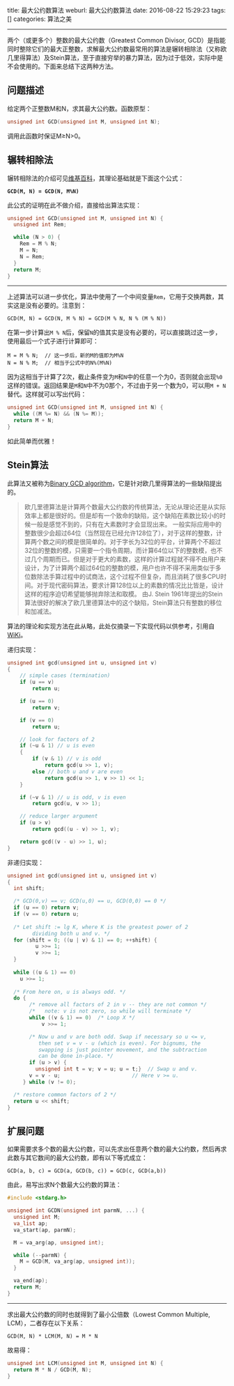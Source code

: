 title: 最大公约数算法
weburl: 最大公约数算法
date: 2016-08-22 15:29:23
tags: []
categories: 算法之美

---

两个（或更多个）整数的最大公约数（Greatest Common Divisor, GCD）是指能同时整除它们的最大正整数，求解最大公约数最常用的算法是辗转相除法（又称欧几里得算法）及Stein算法，至于直接穷举的暴力算法，因为过于低效，实际中是不会使用的。下面来总结下这两种方法。

<!--more-->

## **问题描述** ##
给定两个正整数M和N，求其最大公约数。函数原型：

``` C
unsigned int GCD(unsigned int M, unsigned int N);
```

调用此函数时保证M≥N>0。

## **辗转相除法** ##
辗转相除法的介绍可见[维基百科](https://zh.wikipedia.org/wiki/%E8%BC%BE%E8%BD%89%E7%9B%B8%E9%99%A4%E6%B3%95)，其理论基础就是下面这个公式：

**`GCD(M, N) = GCD(N, M%N)`**

此公式的证明在此不做介绍，直接给出算法实现：

``` C
unsigned int GCD(unsigned int M, unsigned int N) {
  unsigned int Rem;

  while (N > 0) {
    Rem = M % N;
    M = N;
    N = Rem;
  }
  return M;
}
```

----------

上述算法可以进一步优化，算法中使用了一个中间变量`Rem`，它用于交换两数，其实这是没有必要的。注意到：

`GCD(M, N) = GCD(N, M % N) = GCD(M % N, N % (M % N))`

在第一步计算出`M % N`后，保留`N`的值其实是没有必要的，可以直接跳过这一步，使用最后一个式子进行计算即可：

```
M = M % N;  // 这一步后，新的M的值即为M%N
N = N % M;  // 相当于公式中的N%(M%N)
```

因为这相当于计算了2次，截止条件变为`M`和`N`中的任意一个为0，否则就会出现`%0`这样的错误。返回结果是`M`和`N`中不为0那个，不过由于另一个数为0，可以用`M + N`替代。这样就可以写出代码：

``` C
unsigned int GCD(unsigned int M, unsigned int N) {
  while ((M %= N) && (N %= M));
  return M + N;
}
```

如此简单而优雅！

## **Stein算法** ##
此算法又被称为[Binary GCD algorithm](https://en.wikipedia.org/wiki/Binary_GCD_algorithm)，它是针对欧几里得算法的一些缺陷提出的。

> 欧几里德算法是计算两个数最大公约数的传统算法，无论从理论还是从实际效率上都是很好的。但是却有一个致命的缺陷，这个缺陷在素数比较小的时候一般是感觉不到的，只有在大素数时才会显现出来。
> 一般实际应用中的整数很少会超过64位（当然现在已经允许128位了），对于这样的整数，计算两个数之间的模是很简单的。对于字长为32位的平台，计算两个不超过32位的整数的模，只需要一个指令周期，而计算64位以下的整数模，也不过几个周期而已。但是对于更大的素数，这样的计算过程就不得不由用户来设计，为了计算两个超过64位的整数的模，用户也许不得不采用类似于多位数除法手算过程中的试商法，这个过程不但复杂，而且消耗了很多CPU时间。对于现代密码算法，要求计算128位以上的素数的情况比比皆是，设计这样的程序迫切希望能够抛弃除法和取模。
> 由J. Stein 1961年提出的Stein算法很好的解决了欧几里德算法中的这个缺陷，Stein算法只有整数的移位和加减法。

算法的理论和实现方法在此从略，此处仅摘录一下实现代码以供参考，引用自[WiKi](https://en.wikipedia.org/wiki/Binary_GCD_algorithm#Implementation)。

递归实现：

``` C
unsigned int gcd(unsigned int u, unsigned int v)
{
    // simple cases (termination)
    if (u == v)
        return u;

    if (u == 0)
        return v;

    if (v == 0)
        return u;

    // look for factors of 2
    if (~u & 1) // u is even
    {
        if (v & 1) // v is odd
            return gcd(u >> 1, v);
        else // both u and v are even
            return gcd(u >> 1, v >> 1) << 1;
    }

    if (~v & 1) // u is odd, v is even
        return gcd(u, v >> 1);

    // reduce larger argument
    if (u > v)
        return gcd((u - v) >> 1, v);

    return gcd((v - u) >> 1, u);
}
```

非递归实现：

``` C
unsigned int gcd(unsigned int u, unsigned int v)
{
  int shift;

  /* GCD(0,v) == v; GCD(u,0) == u, GCD(0,0) == 0 */
  if (u == 0) return v;
  if (v == 0) return u;
 
  /* Let shift := lg K, where K is the greatest power of 2
        dividing both u and v. */
  for (shift = 0; ((u | v) & 1) == 0; ++shift) {
         u >>= 1;
         v >>= 1;
  }
 
  while ((u & 1) == 0)
    u >>= 1;
 
  /* From here on, u is always odd. */
  do {
       /* remove all factors of 2 in v -- they are not common */
       /*   note: v is not zero, so while will terminate */
       while ((v & 1) == 0)  /* Loop X */
           v >>= 1;

       /* Now u and v are both odd. Swap if necessary so u <= v,
          then set v = v - u (which is even). For bignums, the
          swapping is just pointer movement, and the subtraction
          can be done in-place. */
       if (u > v) {
         unsigned int t = v; v = u; u = t;}  // Swap u and v.
       v = v - u;                       // Here v >= u.
     } while (v != 0);

  /* restore common factors of 2 */
  return u << shift;
}
```

## **扩展问题** ##

如果需要求多个数的最大公约数，可以先求出任意两个数的最大公约数，然后再求此数与其它数间的最大公约数，即有以下等式成立：

`GCD(a, b, c) = GCD(a, GCD(b, c)) = GCD(c, GCD(a,b))`

由此，易写出求N个数最大公约数的算法：

``` C
#include <stdarg.h>

unsigned int GCDN(unsigned int parmN, ...) {
  unsigned int M;
  va_list ap;
  va_start(ap, parmN);

  M = va_arg(ap, unsigned int);

  while (--parmN) {
    M = GCD(M, va_arg(ap, unsigned int));
  }

  va_end(ap);
  return M;
}
```

----------

求出最大公约数的同时也就得到了最小公倍数（Lowest Common Multiple, LCM），二者存在以下关系：

`GCD(M, N) * LCM(M, N) = M * N`

故易得：

``` C
unsigned int LCM(unsigned int M, unsigned int N) {
  return M * N / GCD(M, N);
}
```

